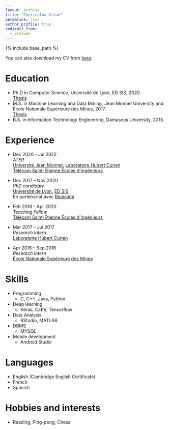 ```yaml
---
layout: archive
title: "Curriculum Vitae"
permalink: /cv/
author_profile: true
redirect_from:
  - /resume
---
```


{% include base_path %}

You can also download my CV from [here](http://halqasir.github.io/files/cv).

Education
======
* Ph.D in Computer Science, Université de Lyon, ED SIS, 2020.  
[Thesis](https://www.theses.fr/2020LYSES045)
* M.S. in Machine Learning and Data Mining, Jean Monnet University and École Nationale Supérieure des Mines, 2017.  
[Thesis](http://halqasir.github.io/files/m2_thesis.pdf)
* B.S. in Information Technology Engineering, Damascus University, 2015.


Experience
======
* Dec 2020 - Jul 2022  
  <i>ATER</i>  
  [Université Jean Monnet](https://www.univ-st-etienne.fr),  [Laboratoire Hubert Curien](https://laboratoirehubertcurien.univ-st-Étienne.fr/en/index.html)  
  [Télécom Saint-Étienne Écoles d'ingénieurs](https://www.telecom-st-Étienne.fr/)

* Dec 2017 – Nov 2020  
  <i>PhD candidate</i>  
  [Université de Lyon](https://universite-lyon.fr/),  [ED SIS](https://edsis.universite-lyon.fr/)  
  En partenariat avec [Bluecime](https://www.bluecime.com/)

* Feb 2018 - Apr 2020  
  <i>Teaching Fellow</i>  
  [Télécom Saint-Étienne Écoles d'ingénieurs](https://www.telecom-st-Étienne.fr/)

* Mar 2017 – Jul 2017  
  <i>Research Intern</i>  
  [Laboratoire Hubert Curien](https://laboratoirehubertcurien.univ-st-Étienne.fr/en/index.html)  

* Apr 2016 – Sep 2016  
  <i>Research Intern</i>  
  [École Nationale Supérieure des Mines](https://www.mines-stetienne.fr/)
  
Skills
======
* Programming
  * C, C++, Java, Python
* Deep learning
  * Keras, Caffe, Tensorflow
* Data Analysis
  * RStudio, MATLAB
* DBMS
  * MYSQL
* Mobile development
  * Android Studio


Languages
======
* English (Cambridge English Certificate)
* French
* Spanish

Hobbies and interests
======
* Reading, Ping-pong, Chess



